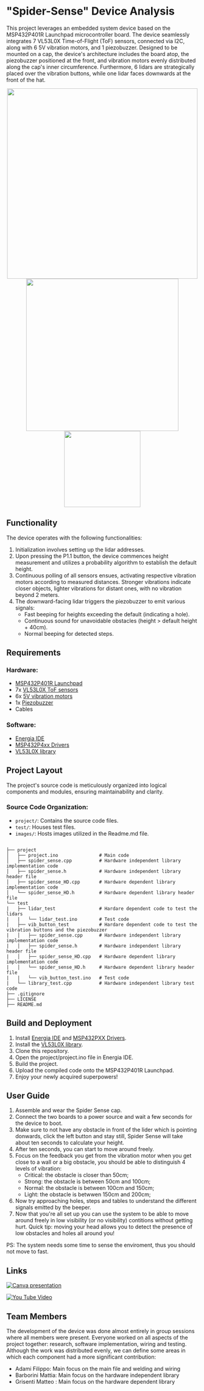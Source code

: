 # "Spider-Sense" Device Analysis

This project leverages an embedded system device based on the MSP432P401R Launchpad microcontroller board. The device seamlessly integrates 7 VL53L0X Time-of-Flight (ToF) sensors, connected via I2C, along with 6 5V vibration motors, and 1 piezobuzzer. Designed to be mounted on a cap, the device's architecture includes the board atop, the piezobuzzer positioned at the front, and vibration motors evenly distributed along the cap's inner circumference. Furthermore, 6 lidars are strategically placed over the vibration buttons, while one lidar faces downwards at the front of the hat.

<p align="center">
   <img src="./images/lateral_view.png" width="500px">
   <img src="./images/back_view.png" width="400px">
   <img src="./images/front_view.png" width="200px">
</p>

## Functionality
The device operates with the following functionalities:
1. Initialization involves setting up the lidar addresses.
2. Upon pressing the P1.1 button, the device commences height measurement and utilizes a probability algorithm to establish the default height.
3. Continuous polling of all sensors ensues, activating respective vibration motors according to measured distances. Stronger vibrations indicate closer objects, lighter vibrations for distant ones, with no vibration beyond 2 meters.
4. The downward-facing lidar triggers the piezobuzzer to emit various signals:
   - Fast beeping for heights exceeding the default (indicating a hole).
   - Continuous sound for unavoidable obstacles (height > default height + 40cm).
   - Normal beeping for detected steps.

## Requirements
### Hardware:
- [MSP432P401R Launchpad](https://www.ti.com/tool/MSP-EXP430FR5994)
- 7x [VL53L0X ToF sensors](https://it.aliexpress.com/item/1005002977961401.html?aff_platform=true&aff_short_key=UneMJZVf&isdl=y&src=bing&pdp_npi=3%40dis%21EUR%212.83%212.30%21%21%211.20%21%21%40%2112000023039141307%21ppc%21%21&albch=shopping&acnt=135095331&isdl=y&albcp=554517167&albag=1309519445239021&slnk=&trgt=pla-4585444532009022&plac=&crea=81845017493928&netw=o&device=c&mtctp=e&utm_source=Bing&utm_medium=shopping&utm_campaign=PA_Bing_IT_PC_customlabel1-20230705&utm_content=customlable1%3D7&utm_term=VL53L0X%20200C%20ToF%20sensors&msclkid=d75801e7b007191e7c956431a3822d9a)
- 6x [5V vibration motors](https://it.aliexpress.com/item/1005005302873260.html?srcSns=sns_Telegram&spreadType=socialShare&bizType=ProductDetail&social_params=60508653939&aff_fcid=ab52eddc0b544a099dea4a1025276cf8-1708528789217-04264-_Evotpdf&tt=MG&aff_fsk=_Evotpdf&aff_platform=default&sk=_Evotpdf&aff_trace_key=ab52eddc0b544a099dea4a1025276cf8-1708528789217-04264-_Evotpdf&shareId=60508653939&businessType=ProductDetail&platform=AE&terminal_id=7b39ca732c4d42a099da9f4804047853&afSmartRedirect=y)
- 1x [Piezobuzzer](https://it.aliexpress.com/item/1005004617365080.html?spm=a2g0o.productlist.main.5.7bfe7605746tWf&algo_pvid=fe297b93-7460-4b17-8e76-85f807f6617c&aem_p4p_detail=202402210720492674003603170060001493032&algo_exp_id=fe297b93-7460-4b17-8e76-85f807f6617c-2&pdp_npi=4%40dis%21EUR%210.54%210.48%21%21%210.57%210.51%21%40211b813c17085288493717219e3cfa%2112000029847955671%21sea%21IT%214607803653%21&curPageLogUid=Bw13ykn6abOA&utparam-url=scene%3Asearch%7Cquery_from%3A&search_p4p_id=202402210720492674003603170060001493032_3)
- Cables

### Software:
- [Energia IDE](https://energia.nu/download/)
- [MSP432P4xx Drivers](https://software-dl.ti.com/msp430/msp430_public_sw/mcu/msp430/MSP-EXP432P401R/latest/index_FDS.html)
- [VL53L0X library](https://github.com/pololu/vl53l0x-arduino/blob/master/VL53L0X.h)

## Project Layout
The project's source code is meticulously organized into logical components and modules, ensuring maintainability and clarity.

### Source Code Organization:
- `project/`: Contains the source code files.
- `test/`: Houses test files.
- `images/`: Hosts images utilized in the Readme.md file.

```

├── project
│   ├── project.ino               # Main code
│   ├── spider_sense.cpp          # Hardware independent library implementation code
│   ├── spider_sense.h            # Hardware independent library header file
│   ├── spider_sense_HD.cpp       # Hardware dependent library implementation code
│   └── spider_sense_HD.h         # Hardware dependent library header file
└── test
|   ├── lidar_test                # Hardare dependent code to test the lidars
|   |   └── lidar_test.ino        # Test code
|   ├── vib_button_test           # Hardare dependent code to test the vibration buttons and the piezobuzzer
|   │   ├── spider_sense.cpp      # Hardware independent library implementation code
|   │   ├── spider_sense.h        # Hardware independent library header file
|   │   ├── spider_sense_HD.cpp   # Hardware dependent library implementation code
|   │   └── spider_sense_HD.h     # Hardware dependent library header file
|   |   └── vib_button_test.ino   # Test code
|   └── library_test.cpp          # Hardware independent library test code
├── .gitignore
├── LICENSE
├── README.md

```

## Build and Deployment
1. Install [Energia IDE](https://energia.nu/download/) and [MSP432PXX Drivers](https://software-dl.ti.com/msp430/msp430_public_sw/mcu/msp430/MSP-EXP432P401R/latest/index_FDS.html).
2. Install the [VL53L0X library](https://github.com/pololu/vl53l0x-arduino/blob/master/VL53L0X.h).
3. Clone this repository.
4. Open the project/project.ino file in Energia IDE.
5. Build the project.
6. Upload the compiled code onto the MSP432P401R Launchpad.
7. Enjoy your newly acquired superpowers!

## User Guide
1) Assemble and wear the Spider Sense cap.
2) Connect the two boards to a power source and wait a few seconds for the device to boot.
3) Make sure to not have any obstacle in front of the lider which is pointing donwards, click the left button and stay still, Spider Sense will take about ten seconds to calculate your height.
4) After ten seconds, you can start to move around freely.
5) Focus on the feedback you get from the vibration motor when you get close to a wall or a big obstacle, you should be able to distinguish 4 levels of vibration:
     - Critical: the obstacle is closer than 50cm;
     - Strong:   the obstacle is between 50cm  and 100cm;
     - Normal:   the obstacle is between 100cm and 150cm;
     - Light:    the obstacle is betwwen 150cm and 200cm;
6) Now try approaching holes, steps and tables to understand the different signals emitted by the beeper.
7) Now that you're all set up you can use the system to be able to move around freely in low visibility (or no visibility) contitions without getting hurt.
Quick tip: moving your head allows you to detect the presence of low obstacles and holes all around you!

PS: The system needs some time to sense the enviroment, thus you should not move to fast.

## Links
[![Canva presentation](https://img.shields.io/badge/PowerPoint-Download-blue?style=for-the-badge&logo=microsoft-powerpoint)](https://www.canva.com/design/DAF9aIgwgVA/w0DnBaI3MHDXlyY1cSgh3A/edit?utm_content=DAF9aIgwgVA&utm_campaign=designshare&utm_medium=link2&utm_source=sharebutton)

[![You Tube Video](https://img.shields.io/badge/Video-YouTube-red?style=for-the-badge&logo=youtube)](https://youtu.be/8-n8-ijeDpo?feature=shared)


## Team Members
The development of the device was done almost entirely in group sessions where all members were present.
Everyone worked on all aspects of the project together: research, software implementation, wiring and testing.
Although the work was distributed evenly, we can define some areas in which each component had a more significant contribution:
- Adami Filippo: Main focus on the main file and welding and wiring
- Barborini Mattia: Main focus on the hardware independent library
- Grisenti Matteo : Main focus on the hardware dependent library 


